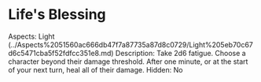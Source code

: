 # Life's Blessing

Aspects: Light (../Aspects%2051560ac666db47f7a87735a87d8c0729/Light%205eb70c67d6c5471cba5f52fdfcc351e8.md)
Description: Take 2d6 fatigue. Choose a character beyond their damage threshold. After one minute, or at the start of your next turn, heal all of their damage.
Hidden: No

